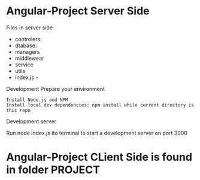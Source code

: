# Angular-Project Server Side

Files in server side: 
- controlers:
- dtabase:
- managers
- middlewear
- service
- utils
- index.js -

Development
Prepare your environment

    Install Node.js and NPM 
    Install local dev dependencies: npm install while current directory is this repo

Development server

Run node index.js ito terminal to start a development server on port 3000 

# Angular-Project CLient Side is found in folder PROJECT 
